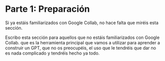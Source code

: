 # Parte 1: Preparación

Si ya estáis familiarizados con Google Collab, no hace falta que miréis esta sección.

Escribo esta sección para aquellos que no estáis familiarizados con Google Collab. que es la herramienta principal que vamos a utilizar para aprender a construir un GPT, que no os preocupéis, el uso que le tendréis que dar no es nada complicado y tendréis hecho ya todo.




